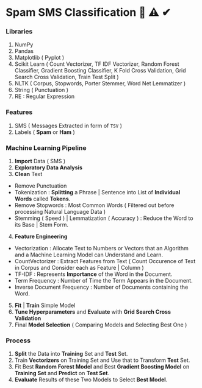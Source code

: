# Spam SMS Classification 🔔 ⚠ ✔

### Libraries
1. NumPy
2. Pandas
3. Matplotlib ( Pyplot )
4. Scikit Learn ( Count Vectorizer, TF IDF Vectorizer, Random Forest Classifier, Gradient Boosting Classifier, K Fold Cross Validation, Grid Search Cross Validation, Train Test Split )
5. NLTK ( Corpus, Stopwords, Porter Stemmer, Word Net Lemmatizer )
6. String ( Punctuation )
7. RE : Regular Expression

### Features
1. SMS ( Messages Extracted in form of `TSV` )
2. Labels ( **Spam** or **Ham** )

### Machine Learning Pipeline
1. **Import** Data ( SMS )
2. **Exploratory Data Analysis**
3. **Clean** Text 
- Remove Punctuation
- Tokenization : **Splitting** a Phrase | Sentence into List of **Individual Words** called **Tokens**.
- Remove Stopwords : Most Common Words ( Filtered out before processing Natural Language Data )
- Stemming ( Speed ) | Lemmatization ( Accuracy ) : Reduce the Word to its Base | Stem Form.

4. **Feature Engineering**
- Vectorization : Allocate Text to Numbers or Vectors that an Algorithm and a Machine Learning Model can Understand and Learn.
- CountVectorizer : Extract Features from Text ( Count Occurence of Text in Corpus and Consider each as Feature | Column )
- TF-IDF : Represents **Importance** of the Word in the Document. 
- Term Frequency : Number of Time the Term Appears in the Document. 
- Inverse Document Frequency : Number of Documents containing the Word.

5. **Fit** | **Train** Simple Model
6. **Tune Hyperparameters** and **Evaluate** with **Grid Search Cross Validation**
7. Final **Model Selection** ( Comparing Models and Selecting Best One )

### Process
1. **Split** the Data into **Training** Set and **Test** Set.
2. Train **Vectorizers** on Training Set and Use that to Transform **Test** Set.
3. Fit Best **Random Forest Model** and Best **Gradient Boosting Model** on **Training Set** and **Predict** on **Test Set**.
4. **Evaluate** Results of these Two Models to Select **Best Model**.

